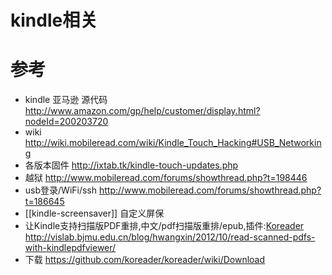 # kindle相关

# 参考
* kindle 亚马逊 源代码 http://www.amazon.com/gp/help/customer/display.html?nodeId=200203720
* wiki http://wiki.mobileread.com/wiki/Kindle_Touch_Hacking#USB_Networking
* 各版本固件 http://ixtab.tk/kindle-touch-updates.php
* 越狱 http://www.mobileread.com/forums/showthread.php?t=198446
* usb登录/WiFi/ssh http://www.mobileread.com/forums/showthread.php?t=186645
* [[kindle-screensaver]] 自定义屏保
* 让Kindle支持扫描版PDF重排,中文/pdf扫描版重排/epub,插件:[Koreader](https://github.com/koreader/koreader) http://vislab.bjmu.edu.cn/blog/hwangxin/2012/10/read-scanned-pdfs-with-kindlepdfviewer/
 * 下载 https://github.com/koreader/koreader/wiki/Download